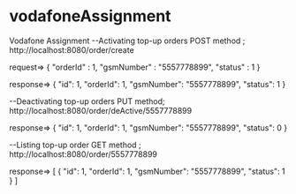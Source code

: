 # vodafoneAssignment
Vodafone Assignment
--Activating top-up orders
POST method ;
http://localhost:8080/order/create

request=>
{
"orderId" : 1,
"gsmNumber" : "5557778899",
"status" : 1
}

response=>
{
"id": 1,
"orderId": 1,
"gsmNumber": "5557778899",
"status": 1
}

--Deactivating top-up orders
PUT method;
http://localhost:8080/order/deActive/5557778899

response=>
{
"id": 1,
"orderId": 1,
"gsmNumber": "5557778899",
"status": 0
}

--Listing top-up order
GET method ;
http://localhost:8080/order/5557778899

response=>
[
{
"id": 1,
"orderId": 1,
"gsmNumber": "5557778899",
"status": 1
}
]